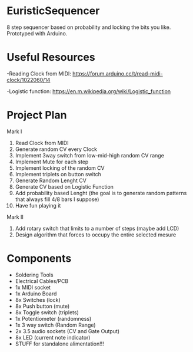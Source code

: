 # EuristicSequencer
8 step sequencer based on probability and locking the bits you like. Prototyped with Arduino.

# Useful Resources
-Reading Clock from MIDI:
https://forum.arduino.cc/t/read-midi-clock/1022060/14

-Logistic function:
https://en.m.wikipedia.org/wiki/Logistic_function

# Project Plan
Mark I
1) Read Clock from MIDI
2) Generate random CV every Clock
3) Implement 3way switch from low-mid-high random CV range
4) Implement Mute for each step
5) Implement locking of the random CV
6) Implement triplets on button switch
7) Generate Random Lenght CV
8) Generate CV based on Logistic Function
9) Add probability based Lenght (the goal is to generate random patterns that always fill 4/8 bars I suppose)
10) Have fun playing it

Mark II
1) Add rotary switch that limits to a number of steps (maybe add LCD)
2) Design algorithm that forces to occupy the entire selected mesure

# Components
- Soldering Tools
- Electrical Cables/PCB
- 1x MIDI socket
- 1x Arduino Board
- 8x Switches (lock)
- 8x Push button (mute)
- 8x Toggle switch (triplets)
- 1x Potentiometer (randomness)
- 1x 3 way switch (Random Range)		
- 2x 3.5 audio sockets (CV and Gate Output)
- 8x LED (current note indicator)
- STUFF for standalone alimentation!!!


